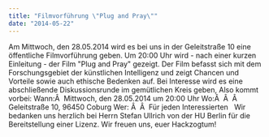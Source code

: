 ```yaml
---
title: "Filmvorführung \"Plug and Pray\""
date: "2014-05-22"
---
```


Am Mittwoch, den 28.05.2014 wird es bei uns in der Geleitstraße 10 eine öffentliche Filmvorführung geben. Um 20:00 Uhr wird - nach einer kurzen Einleitung - der Film "Plug and Pray" gezeigt. Der Film befasst sich mit dem Forschungsgebiet der künstlichen Intelligenz und zeigt Chancen und Vorteile sowie auch ethische Bedenken auf. Bei Interesse wird es eine abschließende Diskussionsrunde im gemütlichen Kreis geben, Also kommt vorbei: Wann:Â  Mittwoch, den 28.05.2014 um 20:00 Uhr Wo:Â  Â  Â  Geleitstraße 10, 96450 Coburg Wer: Â  Â  Für jeden Interessierten   Wir bedanken uns herzlich bei Herrn Stefan Ullrich von der HU Berlin für die Bereitstellung einer Lizenz. Wir freuen uns, euer Hackzogtum!
